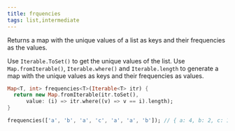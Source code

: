 ```yaml
---
title: frquencies
tags: list,intermediate
---
```


Returns a map with the unique values of a list as keys and their frequencies as the values.

Use `Iterable.ToSet()` to get the unique values of the list.
Use `Map.fromIterable()`, `Iterable.where()` and `Iterable.length` to generate a map with the unique values as keys and their frequencies as values.

```dart
Map<T, int> frequencies<T>(Iterable<T> itr) {
  return new Map.fromIterable(itr.toSet(),
      value: (i) => itr.where((v) => v == i).length);
}
```

```dart
frequencies(['a', 'b', 'a', 'c', 'a', 'a', 'b']); // { a: 4, b: 2, c: 1 }
```
